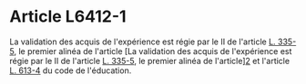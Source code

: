 # Article L6412-1

La validation des acquis de l'expérience est régie par le II de l'article [L. 335-5][1], le premier alinéa de l'article [La validation des acquis de l'expérience est régie par le II de l'article [L. 335-5][1], le premier alinéa de l'article][2] et l'article [L. 613-4][3] du code de l'éducation.

 [1]: /affichCodeArticle.do?cidTexte=LEGITEXT000006071191&idArticle=LEGIARTI000006524828&dateTexte=&categorieLien=cid
 [2]: /affichCodeArticle.do?cidTexte=LEGITEXT000006071191&idArticle=LEGIARTI000006525193&dateTexte=&categorieLien=cid
 [3]: /affichCodeArticle.do?cidTexte=LEGITEXT000006071191&idArticle=LEGIARTI000006525196&dateTexte=&categorieLien=cid